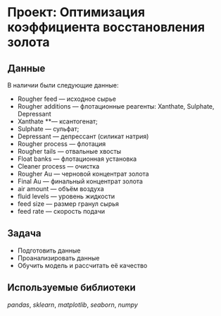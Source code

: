 # Проект: Оптимизация коэффициента восстановления золота

## Данные

В наличии были следующие данные:

- Rougher feed — исходное сырье
- Rougher additions — флотационные реагенты: Xanthate, Sulphate, Depressant
- Xanthate **— ксантогенат;
- Sulphate — сульфат;
- Depressant — депрессант (силикат натрия)
- Rougher process  — флотация
- Rougher tails — отвальные хвосты
- Float banks — флотационная установка
- Cleaner process — очистка
- Rougher Au — черновой концентрат золота
- Final Au — финальный концентрат золота
- air amount — объём воздуха
- fluid levels — уровень жидкости
- feed size — размер гранул сырья
- feed rate — скорость подачи


## Задача

- Подготовить данные
- Проанализировать данные
- Обучить модель и рассчитать её качество

## Используемые библиотеки
*pandas*, *sklearn*, *matplotlib*, *seaborn*, *numpy*
